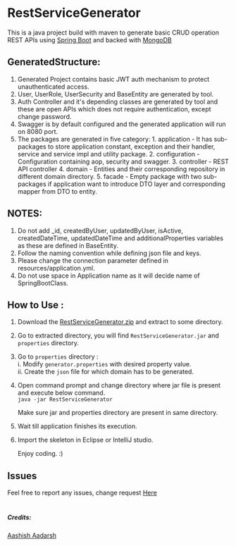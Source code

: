 # RestServiceGenerator

This is a java project build with maven to generate basic CRUD operation REST APIs 
using [Spring Boot](https://spring.io/projects/spring-boot) and backed with [MongoDB](https://spring.io/projects/spring-data-mongodb)

## GeneratedStructure:

1. Generated Project contains basic JWT auth mechanism to protect unauthenticated access.
2. User, UserRole, UserSecurity and BaseEntity are generated by tool.
3. Auth Controller and it's depending classes are generated by tool and these are open APIs which does not require authentication, except change password.
4. Swagger is by default configured and the generated application will run on 8080 port. 
5. The packages are generated in five category:
        1. application - It has sub-packages to store application constant, exception and their handler, 	    service and service impl and utility package.
        2. configuration - Configuration containing aop, security and swagger.
        3. controller - REST API controller 
        4. domain - Entities and their corresponding repository in different domain directory.
        5. facade - Empty package with two sub-packages if application want to introduce DTO layer and corresponding mapper from DTO to entity.
		
## NOTES:
1. Do not add _id, createdByUser, updatedByUser, isActive, createdDateTime, updatedDateTime and additionalProperties variables as these are defined in BaseEntity.
2. Follow the naming convention while defining json file and keys.
3. Please change the connection parameter defined in resources/application.yml.
4. Do not use space in Application name as it will decide name of SpringBootClass.

## How to Use :

1. Download the [RestServiceGenerator.zip](https://github.com/aashish-aadarsh/RestServiceGenerator/raw/master/RestServiceGenerator.zip) and extract to some directory.

2. Go to extracted directory, you will find `RestServiceGenerator.jar` and `properties` 
directory.

3. Go to `properties` directory :   
       i. Modify `generator.properties` with desired property value.  
       ii. Create the `json` file for which domain has to be generated.

4. Open command prompt and change directory where jar file is present and execute below command.     
         `java -jar RestServiceGenerator`  
         
    Make sure jar and properties directory are present in same directory.
 5. Wait till application finishes its execution.
 6. Import the skeleton in Eclipse or IntelliJ studio.
 
      Enjoy coding. :)
        
        
## Issues
Feel free to report any issues, change request [Here](https://github.com/aashish-aadarsh/RestServiceGenerator/issues)

#

##### Credits:
[Aashish Aadarsh](https://github.com/aashish-aadarsh) 
